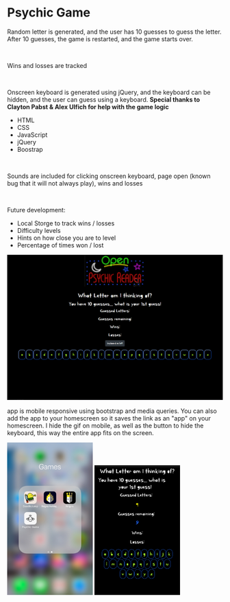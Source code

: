 <h1>Psychic Game</h1>

<p>Random letter is generated, and the user has 10 guesses to guess the letter. After 10 guesses, the game is restarted, and the game starts over.</p>

<br>

<p>Wins and losses are tracked</p>

<br>

<p>Onscreen keyboard is generated using jQuery, and the keyboard can be hidden, and the user can guess using a keyboard. <b>Special thanks to Clayton Pabst & Alex Ulfich for help with the game logic</b></p>

<ul>
<li>HTML</li>
<li>CSS</li>
<li>JavaScript</li>
<li>jQuery</li>
<li>Boostrap</li>
</ul>

<br>

<p>Sounds are included for clicking onscreen keyboard, page open (known bug that it will not always play), wins and losses</p>

<br>

<p>Future development:</p>

<ul>
<li>Local Storge to track wins / losses</li>
<li>Difficulty levels</li>
<li>Hints on how close you are to level</li>
<li>Percentage of times won / lost</li>
</ul>

<img src="/assets/images/psy.gif">
<p>app is mobile responsive using bootstrap and media queries. You can also add the app to your homescreen so it saves the link as an "app" on your homescreen. I hide the gif on mobile, as well as the button to hide the keyboard, this way the entire app fits on the screen.</p>

<p float='left'>
<img src="/assets/images/mobile2.jpg" width="200"> 
<img src="/assets/images/mobile1.jpg" width="200">
</p>